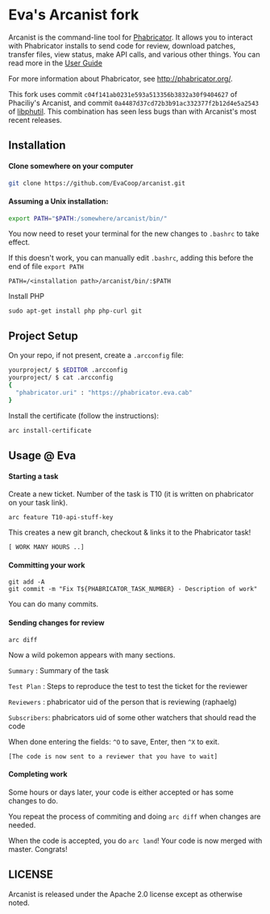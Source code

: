 # Eva's Arcanist fork
Arcanist is the command-line tool for [Phabricator](http://phabricator.org).
It allows you to interact with Phabricator installs to send code for review,
download patches, transfer files, view status, make API calls, and various other
things. You can read more in the [User Guide](https://secure.phabricator.com/book/phabricator/article/arcanist/)

For more information about Phabricator, see http://phabricator.org/.

This fork uses commit `c04f141ab0231e593a513356b3832a30f9404627` of Phaciliy's Arcanist, and commit `0a4487d37cd72b3b91ac332377f2b12d4e5a2543` of [libphutil](https://github.com/phacility/libphutil). This combination has seen less bugs than with Arcanist's most recent releases.

## Installation

#### Clone somewhere on your computer

```bash
git clone https://github.com/EvaCoop/arcanist.git
```

#### Assuming a Unix installation:
```bash
export PATH="$PATH:/somewhere/arcanist/bin/"
```

You now need to reset your terminal for the new changes to `.bashrc` to take effect.

If this doesn't work, you can manually edit `.bashrc`, adding this before the end of file `export PATH`
```
PATH=/<installation path>/arcanist/bin/:$PATH
```

Install PHP
```
sudo apt-get install php php-curl git
```

## Project Setup
On your repo, if not present, create a `.arcconfig` file:
```bash
yourproject/ $ $EDITOR .arcconfig
yourproject/ $ cat .arcconfig
{
  "phabricator.uri" : "https://phabricator.eva.cab"
}
```
Install the certificate (follow the instructions):
```bash
arc install-certificate
```
## Usage @ Eva
#### Starting a task
Create a new ticket. Number of the task is T10 (it is written on phabricator on your task link).

`arc feature T10-api-stuff-key`

This creates a new git branch, checkout & links it to the Phabricator task!

`[ WORK MANY HOURS ..]`

#### Committing your work
```
git add -A
git commit -m "Fix T${PHABRICATOR_TASK_NUMBER} - Description of work"
```
 You can do many commits.


#### Sending changes for review

`arc diff`

Now a wild pokemon appears with many sections.

`Summary` : Summary of the task

`Test Plan` : Steps to reproduce the test to test the ticket for the reviewer

`Reviewers` : phabricator uid of the person that is reviewing (raphaelg)

`Subscribers`: phabricators uid of some other watchers that should read the code


When done entering the fields: `^O` to save, Enter, then `^X` to exit.

```
[The code is now sent to a reviewer that you have to wait]
```

#### Completing work
Some hours or days later, your code is either accepted or has some changes to do. 

You repeat the process of commiting and doing `arc diff` when changes are needed.

When the code is accepted, you do `arc land`! Your code is now merged with master. Congrats! 


## LICENSE

Arcanist is released under the Apache 2.0 license except as otherwise noted.
